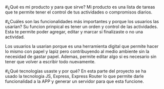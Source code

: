 #¿Qué es mi producto y para que sirve? 
Mi producto es una lista de tareas que te permite tener el control de tus actividades o compromisos diarios.

#¿Cuáles son las funcionalidades más importantes y porque los usuarios las usarían? 
Su funcion prinpical es tener un orden y control de las actividades. Esta te permite poder agregar, editar y marcar si finalizaste o no una actividad.

Los usuarios la usarian porque es una herramienta digital que permite hacer lo mismo con papel y lapiz pero contribuyendo al medio ambiente sin la necesidad de gastar papel. Ademas, permite editar algo si es necesario sin tener que volver a escribir todo nuevamente.

#¿Qué tecnologías usaste y por qué?
 En esta parte del proyecto se ha usado la tecnologia JS, Express, Express Router lo que permite darle funcionalidad a la APP y generar un servidor para que esta funcione.